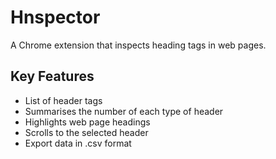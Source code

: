 # Hnspector

A Chrome extension that inspects heading tags in web pages.

## Key Features

- List of header tags
- Summarises the number of each type of header
- Highlights web page headings
- Scrolls to the selected header
- Export data in .csv format
